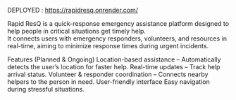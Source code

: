 DEPLOYED : https://rapidresq.onrender.com/

Rapid ResQ is a quick-response emergency assistance platform designed to help people in critical situations get timely help.  
It connects users with emergency responders, volunteers, and resources in real-time, aiming to minimize response times during urgent incidents.

 Features (Planned & Ongoing)
Location-based assistance – Automatically detects the user’s location for faster help.
Real-time updates – Track help arrival status.
Volunteer & responder coordination – Connects nearby helpers to the person in need.
User-friendly interface Easy navigation during stressful situations.
